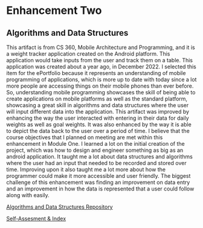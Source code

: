 # Enhancement Two

## Algorithms and Data Structures

This artifact is from CS 360, Mobile Architecture and Programming, and it is a weight tracker application created on the Android platform. This application would take inputs from the user and track them on a table. This application was created about a year ago, in December 2022. 
	I selected this item for the ePortfolio because it represents an understanding of mobile programming of applications, which is more up to date with today since a lot more people are accessing things on their mobile phones than ever before. So, understanding mobile programming showcases the skill of being able to create applications on mobile platforms as well as the standard platform, showcasing a great skill in algorithms and data structures where the user will input different data into the application. This artifact was improved by enhancing the way the user interacted with entering in their data for daily weights as well as goal weights. It was also enhanced by the way it is able to depict the data back to the user over a period of time.  I believe that the course objectives that I planned on meeting are met within this enhancement in Module One. I learned a lot on the initial creation of the project, which was how to design and engineer something as big as an android application. It taught me a lot about data structures and algorithms where the user had an input that needed to be recorded and stored over time. Improving upon it also taught me a lot more about how the programmer could make it more accessible and user friendly. The biggest challenge of this enhancement was finding an improvement on data entry and an improvement in how the data is represented that a user could follow along with easily.

[Algorithms and Data Structures Repository](https://Tydyp/Algorithms_DataStructures)

[Self-Assesment & Index](https://tydyp.github.io/index.html)
